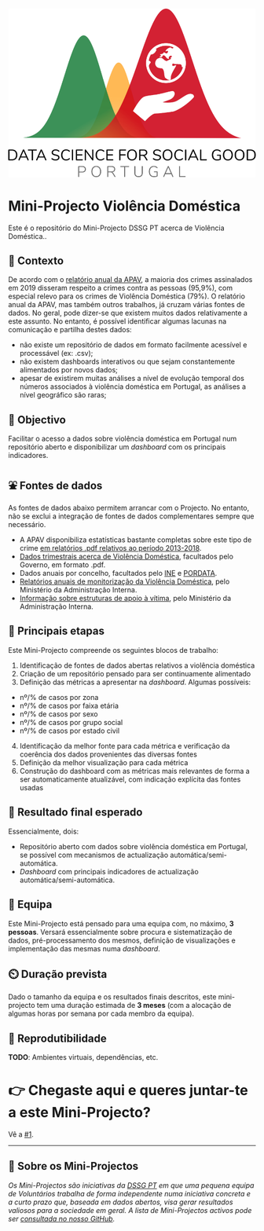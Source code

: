 ![DSGG Portugal](assets/dssg_logo_lettering.png)

# Mini-Projecto Violência Doméstica 

Este é o repositório do Mini-Projecto DSSG PT acerca de Violência Doméstica..

## 🤔 Contexto

De acordo com o [relatório anual da APAV](https://apav.pt/apav_v3/images/pdf/Estatisticas_APAV-Relatorio_Anual_2019.pdf), a maioria dos crimes assinalados em 2019 disseram respeito a crimes contra as pessoas (95,9%), com especial relevo para os crimes de Violência Doméstica (79%).
O relatório anual da APAV, mas também outros trabalhos, já cruzam várias fontes de dados. No geral, pode dizer-se que existem muitos dados relativamente a este assunto. No entanto, é possível identificar algumas lacunas na comunicação e partilha destes dados:
+ não existe um repositório de dados em formato facilmente acessível e processável (ex: .csv);
+ não existem dashboards interativos ou que sejam constantemente alimentados por novos dados;
+ apesar de existirem muitas análises a nível de evolução temporal dos números associados à violência doméstica em Portugal, as análises a nível geográfico são raras;

## 🥅 Objectivo

Facilitar o acesso a dados sobre violência doméstica em Portugal num repositório aberto e disponibilizar um _dashboard_ com os principais indicadores.

## ⛲ Fontes de dados

As fontes de dados abaixo permitem arrancar com o Projecto. No entanto, não se exclui a integração de fontes de dados complementares sempre que necessário.

- A APAV disponibiliza estatísticas bastante completas sobre este tipo de crime [em relatórios .pdf relativos ao período 2013-2018](https://apav.pt/apav_v3/images/pdf/Estatisticas_APAV_Violencia_Domestica_2013_2018.pdf).
- [Dados trimestrais acerca de Violência Doméstica](https://www.cig.gov.pt/portal-violencia-domestica/documentacao/), facultados pelo Governo, em formato .pdf. 
- Dados anuais por concelho, facultados pelo [INE](https://www.ine.pt/xportal/xmain?xpid=INE&xpgid=ine_main) e [PORDATA](https://www.pordata.pt/DB/Ambiente+de+Consulta/Nova+Consulta).
- [Relatórios anuais de monitorização da Violência Doméstica](https://www.sg.mai.gov.pt/paginas/violenciadomesticarelatorios.aspx), pelo Ministério da Administração Interna.  
- [Informação sobre estruturas de apoio à vítima](https://www.sg.mai.gov.pt/paginas/violenciadomesticainformacao.aspx), pelo Ministério da Administração Interna. 

## 🧱 Principais etapas

Este Mini-Projecto compreende os seguintes blocos de trabalho:

1. Identificação de fontes de dados abertas relativos a violência doméstica
2. Criação de um repositório pensado para ser continuamente alimentado
3. Definição das métricas a apresentar na _dashboard_. Algumas possíveis:
  - nº/% de casos por zona
  - nº/% de casos por faixa etária
  - nº/% de casos por sexo
  - nº/% de casos por grupo social
  - nº/% de casos por estado civil
4. Identificação da melhor fonte para cada métrica e verificação da coerência dos dados provenientes das diversas fontes
5. Definição da melhor visualização para cada métrica
6. Construção do dashboard com as métricas mais relevantes de forma a ser automaticamente atualizável, com indicação explícita das fontes usadas

## 🎯 Resultado final esperado

Essencialmente, dois:

- Repositório aberto com dados sobre violência doméstica em Portugal, se possível com mecanismos de actualização automática/semi-automática.
- _Dashboard_ com principais indicadores de actualização automática/semi-automática.

## 👥 Equipa

Este Mini-Projecto está pensado para uma equipa com, no máximo, **3 pessoas**. Versará essencialmente sobre procura e sistematização de dados, pré-processamento dos mesmos, definição de visualizações e implementação das mesmas numa _dashboard_. 

## ⏲️ Duração prevista

Dado o tamanho da equipa e os resultados finais descritos, este mini-projecto tem uma duração estimada de **3 meses** (com a alocação de algumas horas por semana por cada membro da equipa).

## 🔁 Reprodutibilidade

**TODO**: Ambientes virtuais, dependências, etc. 

# 👉 Chegaste aqui e queres juntar-te a este Mini-Projecto?

Vê a [#1](/../../issues/1).

--- 

## 📜 Sobre os Mini-Projectos

_Os Mini-Projectos são iniciativas da [DSSG PT](https://dssg.pt) em que uma pequena equipa de Voluntários trabalha de forma independente numa iniciativa concreta e a curto prazo que, baseada em dados abertos, visa gerar resultados valiosos para a sociedade em geral. A lista de Mini-Projectos activos pode ser [consultada no nosso GitHub](https://github.com/dssg-pt/)._
